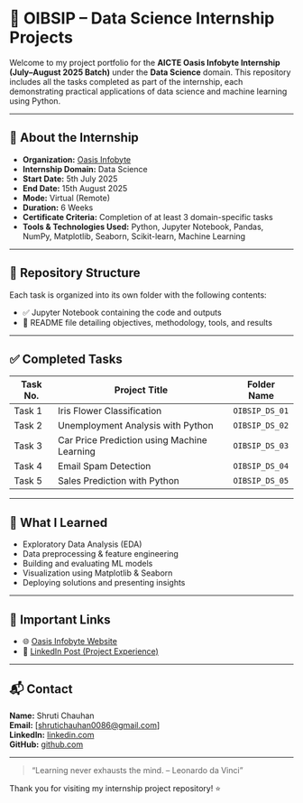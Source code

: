# 🌟 OIBSIP – Data Science Internship Projects

Welcome to my project portfolio for the **AICTE Oasis Infobyte Internship (July–August 2025 Batch)** under the **Data Science** domain. This repository includes all the tasks completed as part of the internship, each demonstrating practical applications of data science and machine learning using Python.

---

## 🏢 About the Internship

- **Organization:** [Oasis Infobyte](https://www.oasisinfobyte.com/)
- **Internship Domain:** Data Science
- **Start Date:** 5th July 2025
- **End Date:** 15th August 2025
- **Mode:** Virtual (Remote)
- **Duration:** 6 Weeks
- **Certificate Criteria:** Completion of at least 3 domain-specific tasks
- **Tools & Technologies Used:** Python, Jupyter Notebook, Pandas, NumPy, Matplotlib, Seaborn, Scikit-learn, Machine Learning

---

## 📂 Repository Structure

Each task is organized into its own folder with the following contents:
- ✅ Jupyter Notebook containing the code and outputs
- 📄 README file detailing objectives, methodology, tools, and results

---

## ✅ Completed Tasks

| Task No. | Project Title                               | Folder Name         |
|----------|---------------------------------------------|---------------------|
| Task 1   | Iris Flower Classification                  | `OIBSIP_DS_01`      |
| Task 2   | Unemployment Analysis with Python           | `OIBSIP_DS_02`      |
| Task 3   | Car Price Prediction using Machine Learning | `OIBSIP_DS_03`      |
| Task 4   | Email Spam Detection                        | `OIBSIP_DS_04`      |
| Task 5   | Sales Prediction with Python                | `OIBSIP_DS_05`      |

---

## 🧠 What I Learned

- Exploratory Data Analysis (EDA)
- Data preprocessing & feature engineering
- Building and evaluating ML models
- Visualization using Matplotlib & Seaborn
- Deploying solutions and presenting insights

---

## 🔗 Important Links

- 🌐 [Oasis Infobyte Website](https://www.oasisinfobyte.com/)
- 🔗 [LinkedIn Post (Project Experience)](https://www.linkedin.com/in/shruti-chauhan-35b082338/) 

---

## 📬 Contact

**Name:** Shruti Chauhan  
**Email:** [shrutichauhan0086@gmail.com]  
**LinkedIn:** [linkedin.com](https://www.linkedin.com/in/shruti-chauhan-35b082338/)  
**GitHub:** [github.com](https://github.com/Shruti-Chauhan01)

---

> “Learning never exhausts the mind. – Leonardo da Vinci”

Thank you for visiting my internship project repository! ⭐
